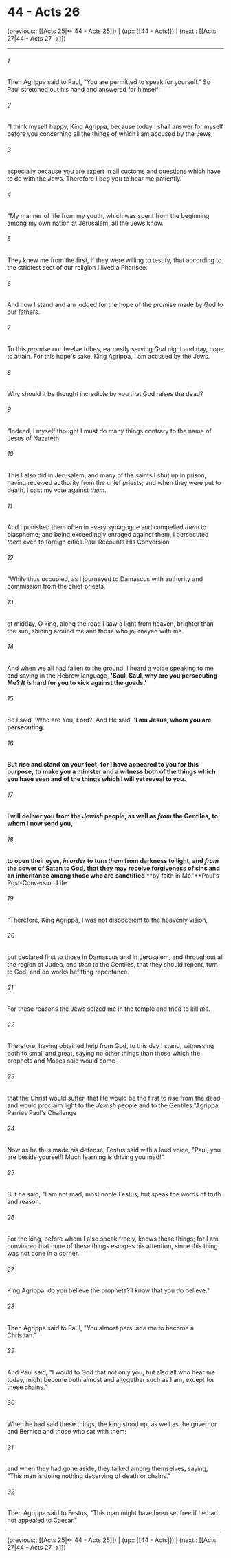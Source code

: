 # 44 - Acts 26

(previous:: [[Acts 25|← 44 - Acts 25]]) | (up:: [[44 - Acts]]) | (next:: [[Acts 27|44 - Acts 27 →]])

***


###### 1 
Then Agrippa said to Paul, "You are permitted to speak for yourself." So Paul stretched out his hand and answered for himself: 

###### 2 
"I think myself happy, King Agrippa, because today I shall answer for myself before you concerning all the things of which I am accused by the Jews, 

###### 3 
especially because you are expert in all customs and questions which have to do with the Jews. Therefore I beg you to hear me patiently. 

###### 4 
"My manner of life from my youth, which was spent from the beginning among my own nation at Jerusalem, all the Jews know. 

###### 5 
They knew me from the first, if they were willing to testify, that according to the strictest sect of our religion I lived a Pharisee. 

###### 6 
And now I stand and am judged for the hope of the promise made by God to our fathers. 

###### 7 
To this _promise_ our twelve tribes, earnestly serving _God_ night and day, hope to attain. For this hope's sake, King Agrippa, I am accused by the Jews. 

###### 8 
Why should it be thought incredible by you that God raises the dead? 

###### 9 
"Indeed, I myself thought I must do many things contrary to the name of Jesus of Nazareth. 

###### 10 
This I also did in Jerusalem, and many of the saints I shut up in prison, having received authority from the chief priests; and when they were put to death, I cast my vote against _them._ 

###### 11 
And I punished them often in every synagogue and compelled _them_ to blaspheme; and being exceedingly enraged against them, I persecuted _them_ even to foreign cities.Paul Recounts His Conversion 

###### 12 
"While thus occupied, as I journeyed to Damascus with authority and commission from the chief priests, 

###### 13 
at midday, O king, along the road I saw a light from heaven, brighter than the sun, shining around me and those who journeyed with me. 

###### 14 
And when we all had fallen to the ground, I heard a voice speaking to me and saying in the Hebrew language, **'Saul, Saul, why are you persecuting Me? _It is_ hard for you to kick against the goads.'** 

###### 15 
So I said, 'Who are You, Lord?' And He said, **'I am Jesus, whom you are persecuting.** 

###### 16 
**But rise and stand on your feet; for I have appeared to you for this purpose,** **to make you a minister and a witness both of the things which you have seen and of the things which I will yet reveal to you.** 

###### 17 
**I will** **deliver you from the _Jewish_ people, as well as _from_ the Gentiles,** **to whom I** **now send you,** 

###### 18 
**to open their eyes, _in order_** **to turn _them_ from darkness to light, and _from_ the power of Satan to God,** **that they may receive forgiveness of sins and** **an inheritance among those who are** **sanctified** **by faith in Me.'**Paul's Post-Conversion Life 

###### 19 
"Therefore, King Agrippa, I was not disobedient to the heavenly vision, 

###### 20 
but declared first to those in Damascus and in Jerusalem, and throughout all the region of Judea, and _then_ to the Gentiles, that they should repent, turn to God, and do works befitting repentance. 

###### 21 
For these reasons the Jews seized me in the temple and tried to kill _me._ 

###### 22 
Therefore, having obtained help from God, to this day I stand, witnessing both to small and great, saying no other things than those which the prophets and Moses said would come-- 

###### 23 
that the Christ would suffer, that He would be the first to rise from the dead, and would proclaim light to the _Jewish_ people and to the Gentiles."Agrippa Parries Paul's Challenge 

###### 24 
Now as he thus made his defense, Festus said with a loud voice, "Paul, you are beside yourself! Much learning is driving you mad!" 

###### 25 
But he said, "I am not mad, most noble Festus, but speak the words of truth and reason. 

###### 26 
For the king, before whom I also speak freely, knows these things; for I am convinced that none of these things escapes his attention, since this thing was not done in a corner. 

###### 27 
King Agrippa, do you believe the prophets? I know that you do believe." 

###### 28 
Then Agrippa said to Paul, "You almost persuade me to become a Christian." 

###### 29 
And Paul said, "I would to God that not only you, but also all who hear me today, might become both almost and altogether such as I am, except for these chains." 

###### 30 
When he had said these things, the king stood up, as well as the governor and Bernice and those who sat with them; 

###### 31 
and when they had gone aside, they talked among themselves, saying, "This man is doing nothing deserving of death or chains." 

###### 32 
Then Agrippa said to Festus, "This man might have been set free if he had not appealed to Caesar."

***

(previous:: [[Acts 25|← 44 - Acts 25]]) | (up:: [[44 - Acts]]) | (next:: [[Acts 27|44 - Acts 27 →]])
